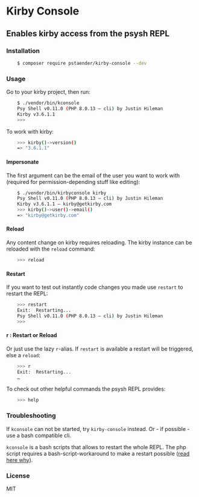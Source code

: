 # Kirby Console
## Enables kirby access from the psysh REPL

### Installation

```sh
    $ composer require pstaender/kirby-console --dev
```

### Usage

Go to your kirby project, then run:

```sh
    $ ./vendor/bin/kconsole
    Psy Shell v0.11.0 (PHP 8.0.13 — cli) by Justin Hileman
    Kirby v3.6.1.1
    >>>
```

To work with kirby:

```sh
    >>> kirby()->version()
    => "3.6.1.1"
```

#### Impersonate

The first argument can be the email of the user you want to work with (required for permission-depending stuff like editing):

```sh
    $ ./vendor/bin/kirbyconsole kirby
    Psy Shell v0.11.0 (PHP 8.0.13 — cli) by Justin Hileman
    Kirby v3.6.1.1 – kirby@getkirby.com
    >>> kirby()->user()->email()
    => "kirby@getkirby.com"
```

#### Reload

Any content change on kirby requires reloading. The kirby instance can be reloaded with the `reload` command:

```sh
    >>> reload
```

#### Restart

If you want to test out instantly code changes you made use `restart` to restart the REPL:

```sh
    >>> restart
    Exit:  Restarting...
    Psy Shell v0.11.0 (PHP 8.0.13 — cli) by Justin Hileman
    >>>
```

#### r : Restart or Reload

Or just use the lazy `r`-alias. If `restart` is available a restart will be triggered, else a `reload`:

```sh
    >>> r
    Exit:  Restarting...
    …
```

To check out other helpful commands the psysh REPL provides:

```sh
    >>> help
```

### Troubleshooting

If `kconsole` can not be started, try `kirby-console` instead. Or - if possible - use a bash compatible cli.

`kconsole` is a bash scripts that allows to restart the whole REPL. The php script requires a bash-script-workaround to make a restart possible ([read here why](https://github.com/bobthecow/psysh/issues/416)).

### License

MIT
